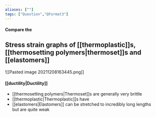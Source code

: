 ```yaml
---
aliases: [""]
tags: ["Question","QFormat3"]
---
```


#### Compare the
## Stress strain graphs of [[thermoplastic]]s, [[thermosetting polymers|thermoset]]s and [[elastomers]]

![[Pasted image 20211208163445.png]]

#### [[ductility|Ductility]]
- [[thermosetting polymers|Thermoset]]s are generally very brittle
- [[thermoplastic|Thermoplastic]]s have
- [[elastomers|Elastomers]] can be stretched to incredibly long lengths but are quite weak
